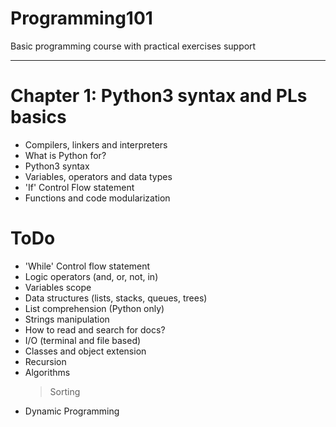# Programming101

Basic programming course with practical exercises support

---

# Chapter 1: Python3 syntax and PLs basics
 - Compilers, linkers and interpreters
 - What is Python for?
 - Python3 syntax
 - Variables, operators and data types
 - 'If' Control Flow statement
 - Functions and code modularization

# ToDo
- 'While' Control flow statement
- Logic operators (and, or, not, in)
- Variables scope
- Data structures (lists, stacks, queues, trees)
- List comprehension (Python only)
- Strings manipulation
- How to read and search for docs?
- I/O (terminal and file based)
- Classes and object extension
- Recursion
- Algorithms
    > Sorting 
- Dynamic Programming
